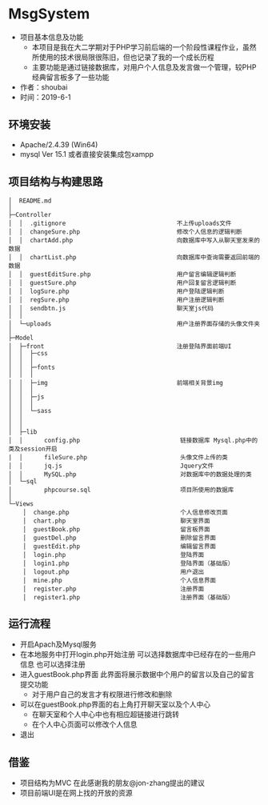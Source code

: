 # MsgSystem
+ 项目基本信息及功能
   + 本项目是我在大二学期对于PHP学习前后端的一个阶段性课程作业，虽然所使用的技术很局限很陈旧，但也记录了我的一个成长历程
   + 主要功能是通过链接数据库，对用户个人信息及发言做一个管理，较PHP经典留言板多了一些功能
+ 作者：shoubai
+ 时间：2019-6-1

## 环境安装
- Apache/2.4.39 (Win64)
- mysql  Ver 15.1
或者直接安装集成包xampp

## 项目结构与构建思路
```console
│  README.md
│
├─Controller
│  │  .gitignore                               不上传uploads文件
│  │  changeSure.php                           修改个人信息的逻辑判断
│  │  chartAdd.php                             向数据库中写入从聊天室发来的数据
│  │  chartList.php                            向数据库中查询需要返回前端的数据
│  │  guestEditSure.php                        用户留言编辑逻辑判断
│  │  guestSure.php                            用户回复留言逻辑判断
│  │  logSure.php                              用户登陆逻辑判断
│  │  regSure.php                              用户注册逻辑判断
│  │  sendbtn.js                               聊天室js代码
│  │
│  └─uploads                                   用户注册界面存储的头像文件夹
│
├─Model
│  ├─front                                     注册登陆界面前端UI
│  │  ├─css
│  │  │
│  │  ├─fonts
│  │  │ 
│  │  ├─img                                    前端相关背景img
│  │  │
│  │  ├─js
│  │  │
│  │  └─sass
│  │                  
│  │
│  ├─lib
│  │      config.php                            链接数据库 Mysql.php中的类及session开启
|  │      fileSure.php                          头像文件上传的类
│  │      jq.js                                 Jquery文件
│  │      MySQL.php                             对数据库中的数据处理的类
│  └─sql
│         phpcourse.sql                         项目所使用的数据库
│
└─Views
    │  change.php                               个人信息修改页面
    │  chart.php                                聊天室界面
    │  guestBook.php                            留言板界面
    │  guestDel.php                             删除留言界面
    │  guestEdit.php                            编辑留言界面
    │  login.php                                登陆界面
    │  login1.php                               登陆界面（基础版）
    │  logout.php                               用户退出
    │  mine.php                                 个人信息界面
    │  register.php                             注册界面 
    │  register1.php                            注册界面（基础版）

```


## 运行流程
- 开启Apach及Mysql服务
- 在本地服务中打开login.php开始注册 可以选择数据库中已经存在的一些用户信息 也可以选择注册
- 进入guestBook.php界面 此界面将展示数据中个用户的留言以及自己的留言提交功能
   - 对于用户自己的发言才有权限进行修改和删除
- 可以在guestBook.php界面的右上角打开聊天室以及个人中心
   - 在聊天室和个人中心中也有相应超链接进行跳转
   - 在个人中心页面可以修改个人信息
- 退出

## 借鉴
- 项目结构为MVC 在此感谢我的朋友@jon-zhang提出的建议
- 项目前端UI是在网上找的开放的资源 
